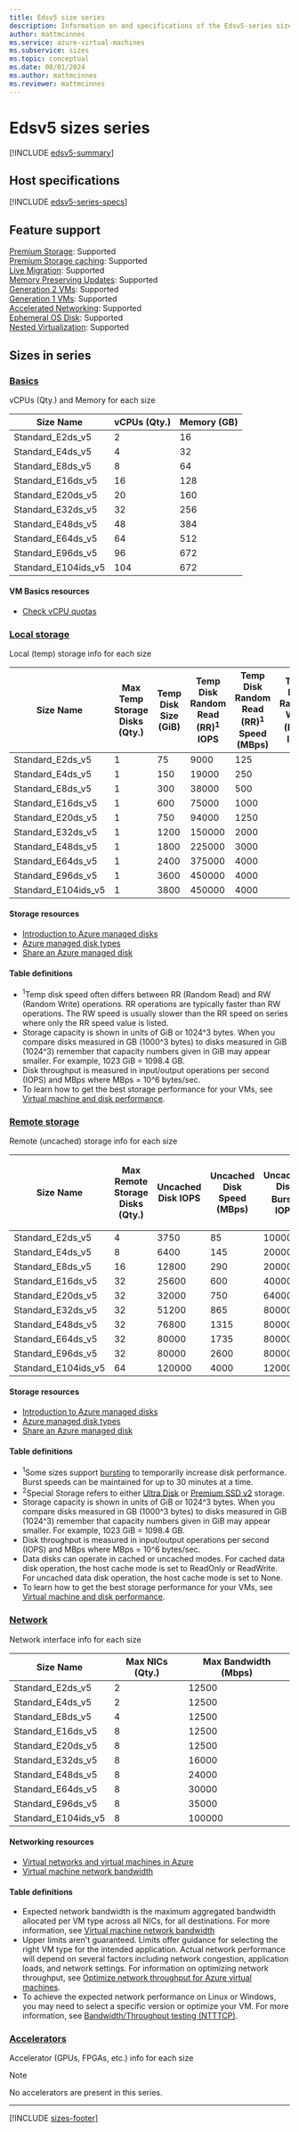 ```yaml
---
title: Edsv5 size series
description: Information on and specifications of the Edsv5-series sizes
author: mattmcinnes
ms.service: azure-virtual-machines
ms.subservice: sizes
ms.topic: conceptual
ms.date: 08/01/2024
ms.author: mattmcinnes
ms.reviewer: mattmcinnes
---
```


# Edsv5 sizes series

[!INCLUDE [edsv5-summary](./includes/edsv5-series-summary.md)]

## Host specifications
[!INCLUDE [edsv5-series-specs](./includes/edsv5-series-specs.md)]

## Feature support
[Premium Storage](../../premium-storage-performance.md): Supported <br>[Premium Storage caching](../../premium-storage-performance.md): Supported <br>[Live Migration](../../maintenance-and-updates.md): Supported <br>[Memory Preserving Updates](../../maintenance-and-updates.md): Supported <br>[Generation 2 VMs](../../generation-2.md): Supported <br>[Generation 1 VMs](../../generation-2.md): Supported <br>[Accelerated Networking](../../../virtual-network/create-vm-accelerated-networking-cli.md): Supported <br>[Ephemeral OS Disk](../../ephemeral-os-disks.md): Supported <br>[Nested Virtualization](/virtualization/hyper-v-on-windows/user-guide/nested-virtualization): Supported <br>

## Sizes in series

### [Basics](#tab/sizebasic)

vCPUs (Qty.) and Memory for each size

| Size Name | vCPUs (Qty.) | Memory (GB) |
| --- | --- | --- |
| Standard_E2ds_v5 | 2 | 16 |
| Standard_E4ds_v5 | 4 | 32 |
| Standard_E8ds_v5 | 8 | 64 |
| Standard_E16ds_v5 | 16 | 128 |
| Standard_E20ds_v5 | 20 | 160 |
| Standard_E32ds_v5 | 32 | 256 |
| Standard_E48ds_v5 | 48 | 384 |
| Standard_E64ds_v5 | 64 | 512 |
| Standard_E96ds_v5 | 96 | 672 |
| Standard_E104ids_v5 | 104 | 672 |

#### VM Basics resources
- [Check vCPU quotas](../../../virtual-machines/quotas.md)

### [Local storage](#tab/sizestoragelocal)

Local (temp) storage info for each size

| Size Name | Max Temp Storage Disks (Qty.) | Temp Disk Size (GiB) | Temp Disk Random Read (RR)<sup>1</sup> IOPS | Temp Disk Random Read (RR)<sup>1</sup> Speed (MBps) | Temp Disk Random Write (RW)<sup>1</sup> IOPS | Temp Disk Random Write (RW)<sup>1</sup> Speed (MBps) | Local-Special-Disk-Count | Local-Special-Disk-Size-GB | Local-Special-Disk-RR-IOPS | Local-Special-Disk-RR-MBps |
| --- | --- | --- | --- | --- | --- | --- | --- | --- | --- | --- |
| Standard_E2ds_v5 | 1 | 75 | 9000 | 125 |  |  |  |  |  |  |
| Standard_E4ds_v5 | 1 | 150 | 19000 | 250 |  |  |  |  |  |  |
| Standard_E8ds_v5 | 1 | 300 | 38000 | 500 |  |  |  |  |  |  |
| Standard_E16ds_v5 | 1 | 600 | 75000 | 1000 |  |  |  |  |  |  |
| Standard_E20ds_v5 | 1 | 750 | 94000 | 1250 |  |  |  |  |  |  |
| Standard_E32ds_v5 | 1 | 1200 | 150000 | 2000 |  |  |  |  |  |  |
| Standard_E48ds_v5 | 1 | 1800 | 225000 | 3000 |  |  |  |  |  |  |
| Standard_E64ds_v5 | 1 | 2400 | 375000 | 4000 |  |  |  |  |  |  |
| Standard_E96ds_v5 | 1 | 3600 | 450000 | 4000 |  |  |  |  |  |  |
| Standard_E104ids_v5 | 1 | 3800 | 450000 | 4000 |  |  |  |  |  |  |

#### Storage resources
- [Introduction to Azure managed disks](../../../virtual-machines/managed-disks-overview.md)
- [Azure managed disk types](../../../virtual-machines/disks-types.md)
- [Share an Azure managed disk](../../../virtual-machines/disks-shared.md)

#### Table definitions
- <sup>1</sup>Temp disk speed often differs between RR (Random Read) and RW (Random Write) operations. RR operations are typically faster than RW operations. The RW speed is usually slower than the RR speed on series where only the RR speed value is listed.
- Storage capacity is shown in units of GiB or 1024^3 bytes. When you compare disks measured in GB (1000^3 bytes) to disks measured in GiB (1024^3) remember that capacity numbers given in GiB may appear smaller. For example, 1023 GiB = 1098.4 GB.
- Disk throughput is measured in input/output operations per second (IOPS) and MBps where MBps = 10^6 bytes/sec.
- To learn how to get the best storage performance for your VMs, see [Virtual machine and disk performance](../../../virtual-machines/disks-performance.md).

### [Remote storage](#tab/sizestorageremote)

Remote (uncached) storage info for each size

| Size Name | Max Remote Storage Disks (Qty.) | Uncached Disk IOPS | Uncached Disk Speed (MBps) | Uncached Disk Burst<sup>1</sup> IOPS | Uncached Disk Burst<sup>1</sup> Speed (MBps) | Uncached Special<sup>2</sup> Disk IOPS | Uncached Special<sup>2</sup> Disk Speed (MBps) | Uncached Burst<sup>1</sup> Special<sup>2</sup> Disk IOPS | Uncached Burst<sup>1</sup> Special<sup>2</sup> Disk Speed (MBps) |
| --- | --- | --- | --- | --- | --- | --- | --- | --- | --- |
| Standard_E2ds_v5 | 4 | 3750 | 85 | 10000 | 1200 |  |  |  |  |
| Standard_E4ds_v5 | 8 | 6400 | 145 | 20000 | 1200 |  |  |  |  |
| Standard_E8ds_v5 | 16 | 12800 | 290 | 20000 | 1200 |  |  |  |  |
| Standard_E16ds_v5 | 32 | 25600 | 600 | 40000 | 1200 |  |  |  |  |
| Standard_E20ds_v5 | 32 | 32000 | 750 | 64000 | 1600 |  |  |  |  |
| Standard_E32ds_v5 | 32 | 51200 | 865 | 80000 | 2000 |  |  |  |  |
| Standard_E48ds_v5 | 32 | 76800 | 1315 | 80000 | 3000 |  |  |  |  |
| Standard_E64ds_v5 | 32 | 80000 | 1735 | 80000 | 3000 |  |  |  |  |
| Standard_E96ds_v5 | 32 | 80000 | 2600 | 80000 | 4000 |  |  |  |  |
| Standard_E104ids_v5 | 64 | 120000 | 4000 | 120000 | 4000 |  |  |  |  |

#### Storage resources
- [Introduction to Azure managed disks](../../../virtual-machines/managed-disks-overview.md)
- [Azure managed disk types](../../../virtual-machines/disks-types.md)
- [Share an Azure managed disk](../../../virtual-machines/disks-shared.md)

#### Table definitions
- <sup>1</sup>Some sizes support [bursting](../../disk-bursting.md) to temporarily increase disk performance. Burst speeds can be maintained for up to 30 minutes at a time.
- <sup>2</sup>Special Storage refers to either [Ultra Disk](../../../virtual-machines/disks-enable-ultra-ssd.md) or [Premium SSD v2](../../../virtual-machines/disks-deploy-premium-v2.md) storage.
- Storage capacity is shown in units of GiB or 1024^3 bytes. When you compare disks measured in GB (1000^3 bytes) to disks measured in GiB (1024^3) remember that capacity numbers given in GiB may appear smaller. For example, 1023 GiB = 1098.4 GB.
- Disk throughput is measured in input/output operations per second (IOPS) and MBps where MBps = 10^6 bytes/sec.
- Data disks can operate in cached or uncached modes. For cached data disk operation, the host cache mode is set to ReadOnly or ReadWrite. For uncached data disk operation, the host cache mode is set to None.
- To learn how to get the best storage performance for your VMs, see [Virtual machine and disk performance](../../../virtual-machines/disks-performance.md).


### [Network](#tab/sizenetwork)

Network interface info for each size

| Size Name | Max NICs (Qty.) | Max Bandwidth (Mbps) |
| --- | --- | --- |
| Standard_E2ds_v5 | 2 | 12500 |
| Standard_E4ds_v5 | 2 | 12500 |
| Standard_E8ds_v5 | 4 | 12500 |
| Standard_E16ds_v5 | 8 | 12500 |
| Standard_E20ds_v5 | 8 | 12500 |
| Standard_E32ds_v5 | 8 | 16000 |
| Standard_E48ds_v5 | 8 | 24000 |
| Standard_E64ds_v5 | 8 | 30000 |
| Standard_E96ds_v5 | 8 | 35000 |
| Standard_E104ids_v5 | 8 | 100000 |

#### Networking resources
- [Virtual networks and virtual machines in Azure](../../../virtual-network/network-overview.md)
- [Virtual machine network bandwidth](../../../virtual-network/virtual-machine-network-throughput.md)

#### Table definitions
- Expected network bandwidth is the maximum aggregated bandwidth allocated per VM type across all NICs, for all destinations. For more information, see [Virtual machine network bandwidth](../../../virtual-network/virtual-machine-network-throughput.md)
- Upper limits aren't guaranteed. Limits offer guidance for selecting the right VM type for the intended application. Actual network performance will depend on several factors including network congestion, application loads, and network settings. For information on optimizing network throughput, see [Optimize network throughput for Azure virtual machines](../../../virtual-network/virtual-network-optimize-network-bandwidth.md). 
-  To achieve the expected network performance on Linux or Windows, you may need to select a specific version or optimize your VM. For more information, see [Bandwidth/Throughput testing (NTTTCP)](../../../virtual-network/virtual-network-bandwidth-testing.md).

### [Accelerators](#tab/sizeaccelerators)

Accelerator (GPUs, FPGAs, etc.) info for each size

> [!NOTE]
> No accelerators are present in this series.

---

[!INCLUDE [sizes-footer](../includes/sizes-footer.md)]
